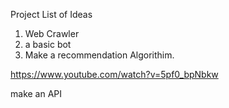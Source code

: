 Project List of Ideas

1. Web Crawler
2. a basic bot
3. Make a recommendation Algorithim. 

https://www.youtube.com/watch?v=5pf0_bpNbkw

make an API